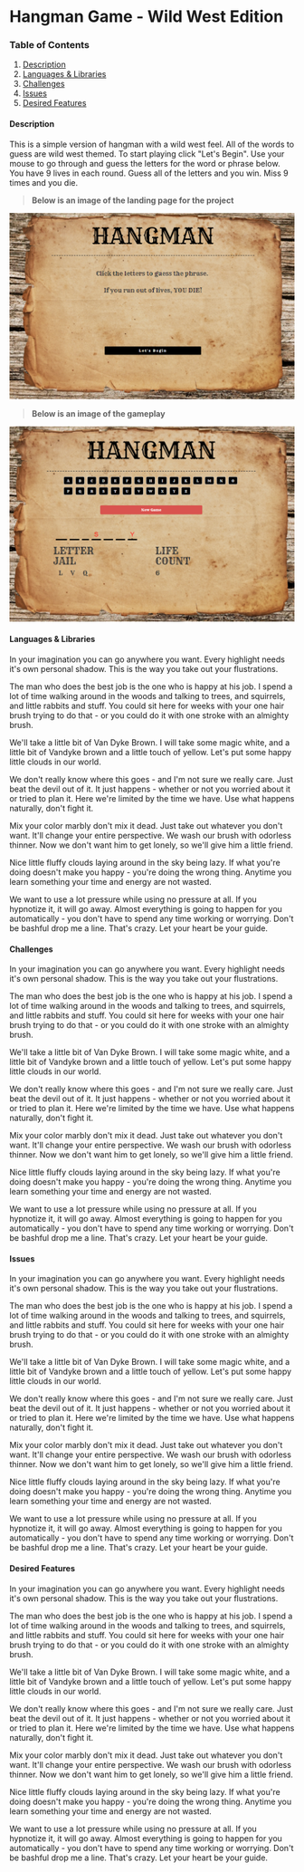 # Hangman Game - Wild West Edition


### Table of Contents
1. [Description](https://github.com/joedan138/hangman-game#description)  
2. [Languages & Libraries](https://github.com/joedan138/hangman-game#languages)  
3. [Challenges](https://github.com/joedan138/hangman-game#challenges)  
4. [Issues](https://github.com/joedan138/hangman-game#issues)  
5. [Desired Features](https://github.com/joedan138/hangman-game#desired-features)  


#### Description

This is a simple version of hangman with a wild west feel. All of the words to guess are wild west themed. To start playing click "Let's Begin". Use your mouse to go through and guess the letters for the word or phrase below. You have 9 lives in each round. Guess all of the letters and you win. Miss 9 times and you die. 

> **Below is an image of the landing page for the project**

![alt text](https://github.com/joedan138/Hangman-Game/blob/master/assets/images/landing_page.PNG "Landing Page")

> **Below is an image of the gameplay**

![Gameplay][gameplay]

[gameplay]: https://github.com/joedan138/Hangman-Game/blob/master/assets/images/gameplay.PNG "Gameplay"




<a name="languages"></a>  

#### Languages & Libraries
In your imagination you can go anywhere you want. Every highlight needs it's own personal shadow. This is the way you take out your flustrations.

The man who does the best job is the one who is happy at his job. I spend a lot of time walking around in the woods and talking to trees, and squirrels, and little rabbits and stuff. You could sit here for weeks with your one hair brush trying to do that - or you could do it with one stroke with an almighty brush.

We'll take a little bit of Van Dyke Brown. I will take some magic white, and a little bit of Vandyke brown and a little touch of yellow. Let's put some happy little clouds in our world.

We don't really know where this goes - and I'm not sure we really care. Just beat the devil out of it. It just happens - whether or not you worried about it or tried to plan it. Here we're limited by the time we have. Use what happens naturally, don't fight it.

Mix your color marbly don't mix it dead. Just take out whatever you don't want. It'll change your entire perspective. We wash our brush with odorless thinner. Now we don't want him to get lonely, so we'll give him a little friend.

Nice little fluffy clouds laying around in the sky being lazy. If what you're doing doesn't make you happy - you're doing the wrong thing. Anytime you learn something your time and energy are not wasted.

We want to use a lot pressure while using no pressure at all. If you hypnotize it, it will go away. Almost everything is going to happen for you automatically - you don't have to spend any time working or worrying. Don't be bashful drop me a line. That's crazy. Let your heart be your guide.




#### Challenges
In your imagination you can go anywhere you want. Every highlight needs it's own personal shadow. This is the way you take out your flustrations.

The man who does the best job is the one who is happy at his job. I spend a lot of time walking around in the woods and talking to trees, and squirrels, and little rabbits and stuff. You could sit here for weeks with your one hair brush trying to do that - or you could do it with one stroke with an almighty brush.

We'll take a little bit of Van Dyke Brown. I will take some magic white, and a little bit of Vandyke brown and a little touch of yellow. Let's put some happy little clouds in our world.

We don't really know where this goes - and I'm not sure we really care. Just beat the devil out of it. It just happens - whether or not you worried about it or tried to plan it. Here we're limited by the time we have. Use what happens naturally, don't fight it.

Mix your color marbly don't mix it dead. Just take out whatever you don't want. It'll change your entire perspective. We wash our brush with odorless thinner. Now we don't want him to get lonely, so we'll give him a little friend.

Nice little fluffy clouds laying around in the sky being lazy. If what you're doing doesn't make you happy - you're doing the wrong thing. Anytime you learn something your time and energy are not wasted.

We want to use a lot pressure while using no pressure at all. If you hypnotize it, it will go away. Almost everything is going to happen for you automatically - you don't have to spend any time working or worrying. Don't be bashful drop me a line. That's crazy. Let your heart be your guide.











#### Issues



In your imagination you can go anywhere you want. Every highlight needs it's own personal shadow. This is the way you take out your flustrations.

The man who does the best job is the one who is happy at his job. I spend a lot of time walking around in the woods and talking to trees, and squirrels, and little rabbits and stuff. You could sit here for weeks with your one hair brush trying to do that - or you could do it with one stroke with an almighty brush.

We'll take a little bit of Van Dyke Brown. I will take some magic white, and a little bit of Vandyke brown and a little touch of yellow. Let's put some happy little clouds in our world.

We don't really know where this goes - and I'm not sure we really care. Just beat the devil out of it. It just happens - whether or not you worried about it or tried to plan it. Here we're limited by the time we have. Use what happens naturally, don't fight it.

Mix your color marbly don't mix it dead. Just take out whatever you don't want. It'll change your entire perspective. We wash our brush with odorless thinner. Now we don't want him to get lonely, so we'll give him a little friend.

Nice little fluffy clouds laying around in the sky being lazy. If what you're doing doesn't make you happy - you're doing the wrong thing. Anytime you learn something your time and energy are not wasted.

We want to use a lot pressure while using no pressure at all. If you hypnotize it, it will go away. Almost everything is going to happen for you automatically - you don't have to spend any time working or worrying. Don't be bashful drop me a line. That's crazy. Let your heart be your guide.








#### Desired Features
In your imagination you can go anywhere you want. Every highlight needs it's own personal shadow. This is the way you take out your flustrations.

The man who does the best job is the one who is happy at his job. I spend a lot of time walking around in the woods and talking to trees, and squirrels, and little rabbits and stuff. You could sit here for weeks with your one hair brush trying to do that - or you could do it with one stroke with an almighty brush.

We'll take a little bit of Van Dyke Brown. I will take some magic white, and a little bit of Vandyke brown and a little touch of yellow. Let's put some happy little clouds in our world.

We don't really know where this goes - and I'm not sure we really care. Just beat the devil out of it. It just happens - whether or not you worried about it or tried to plan it. Here we're limited by the time we have. Use what happens naturally, don't fight it.

Mix your color marbly don't mix it dead. Just take out whatever you don't want. It'll change your entire perspective. We wash our brush with odorless thinner. Now we don't want him to get lonely, so we'll give him a little friend.

Nice little fluffy clouds laying around in the sky being lazy. If what you're doing doesn't make you happy - you're doing the wrong thing. Anytime you learn something your time and energy are not wasted.

We want to use a lot pressure while using no pressure at all. If you hypnotize it, it will go away. Almost everything is going to happen for you automatically - you don't have to spend any time working or worrying. Don't be bashful drop me a line. That's crazy. Let your heart be your guide.

